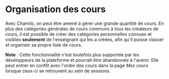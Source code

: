 # Organisation des cours

Avec Chamilo, on peut être amené à gérer une grande quantité de cours. En plus des catégories générales de cours communs à tous les créateurs de cours, il est possible de créer des catégories personnelles connues et visibles **seulement** de l'enseignant qui les a créées, afin qu'il puisse classer et organiser sa propre liste de cours.

**Note** : Cette fonctionnalité n'est toutefois plus supportée par les développeurs de la plateforme et pourrait être abandonnée à l'avenir. Elle peut entrer en conflit avec l'ordre des cours dans la page _Mes cours_ lorsque ceux-ci se retrouvent au sein de sessions.

